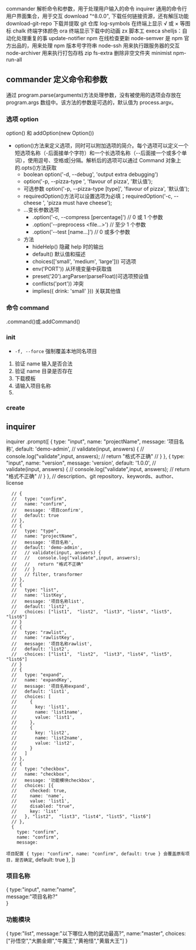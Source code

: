 commander 解析命令和参数，用于处理用户输入的命令
inquirer 通用的命令行用户界面集合，用于交互
download "^8.0.0", 下载任何链接资源，还有解压功能
download-git-repo 下载并提取 git 仓库
log-symbols 在终端上显示 √ 或 × 等图标
chalk 终端字体颜色
ora 终端显示下载中的动画
zx 脚本工
execa
shelljs：自动化处理重复的事
update-notifier npm 在线检查更新
node-semver 是 npm 官方出品的，用来处理 npm 版本号字符串
node-ssh 用来执行跟服务器的交互
node-archiver 用来执行打包存档 zip
fs-extra 删除非空文件夹
minimist
npm-run-all

## commander 定义命令和参数

通过 program.parse(arguments)方法处理参数，没有被使用的选项会存放在 program.args 数组中。该方法的参数是可选的，默认值为 process.argv。

### 选项 option

option() 和 addOption(new Option())

- option()方法来定义选项，同时可以附加选项的简介。每个选项可以定义一个短选项名称（-后面接单个字符）和一个长选项名称（--后面接一个或多个单词），使用逗号、空格或|分隔。解析后的选项可以通过 Command 对象上的.opts()方法获取
  - boolean option('-d, --debug', 'output extra debugging')
  - option('-p, --pizza-type <type>', 'flavour of pizza', '默认值');
  - 可选参数 option('-p, --pizza-type [type]', 'flavour of pizza', '默认值');
  - requiredOption()方法可以设置选项为必填；requiredOption('-c, --cheese <type>', 'pizza must have cheese');
  - ...变长参数选项
    - .option('-c, --compress [percentage]') // 0 或 1 个参数
    - .option('--preprocess <file...>') // 至少 1 个参数
    - .option('--test [name...]') // 0 或多个参数
  - 方法
    - hideHelp() 隐藏 help 时的输出
    - default() 默认值和描述
    - choices(['small', 'medium', 'large'])) 可选项
    - env('PORT')) 从环境变量中获取值
    - preset('20').argParser(parseFloat))可选项预设值
    - conflicts('port')) 冲突
    - implies({ drink: 'small' })) 关联其他值

### 命令 command

.command()或.addCommand()

### init

- `-f, --force` 强制覆盖本地同名项目

1. 验证 name 输入是否合法
2. 验证 name 目录是否存在
3. 下载模板
4. 请输入项目名称
5.

### create

## inquirer

inquirer
.prompt([
{
type: "input",
name: "projectName",
message: '项目名称',
default: 'demo-admin',
// validate(input, answers) {
// console.log("validate",input, answers);
// return "格式不正确"
// }
},
{
type: "input",
name: "version",
message: 'version',
default: '1.0.0',
// validate(input, answers) {
// console.log("validate",input, answers);
// return "格式不正确"
// }
},
// description、git repository、keywords、author、license

      // {
      //   type: "confirm",
      //   name: "confirm",
      //   message: '项目confirm',
      //   default: true
      // },
      // {
      //   type: "type",
      //   name: "projectName",
      //   message: '项目名称',
      //   default: 'demo-admin',
      //   // validate(input, answers) {
      //   //   console.log("validate",input, answers);
      //   //   return "格式不正确"
      //   // }
      //   // filter, transformer
      // },
      // {
      //   type: "list",
      //   name: 'listKey',
      //   message: '项目名称list',
      //   default: 'list2',
      //   choices: ["list1",  "list2",  "list3", "list4", "list5", "list6"]
      // }
      // {
      //   type: "rawlist",
      //   name: 'rawlistKey',
      //   message: '项目名称rawlist',
      //   default: 'list2',
      //   choices: ["list1",  "list2",  "list3", "list4", "list5", "list6"]
      // }
      // {
      //   type: "expand",
      //   name: 'expandKey',
      //   message: '项目名称expand',
      //   default: 'list1',
      //   choices: [
      //     {
      //       key: 'list1',
      //       name: 'list1name',
      //       value: 'list1',
      //     },
      //     {
      //       key: 'list2',
      //       name: 'list2name',
      //       value: 'list2',
      //     }
      //   ]
      // },
      // {
      //   type: "checkbox",
      //   name: "checkbox",
      //   message: '功能模块checkbox',
      //   choices: [{
      //     checked: true,
      //     name: 'name',
      //     value: 'list1',
      //     disabled: "true",
      //     key: 'list'
      //   }, "list2",  "list3", "list4", "list5", "list6"]
      // },
      {
        type: "confirm",
        name: "confirm",
        message:

`项目配置
  {
    type: "confirm",
    name: "confirm",
    default: true
  }
会覆盖原有项目，是否确定`,
default: true
},
])

### 项目名称

{
type:"input",
name:"name",  
 message:"项目名称?"  
}

### 功能模块

{
type:"list",
message:"以下哪位人物的武功最高?",
name:"master",
choices:["孙悟空","大鹏金翅","牛魔王","黄袍怪","黄眉大王"]
}
